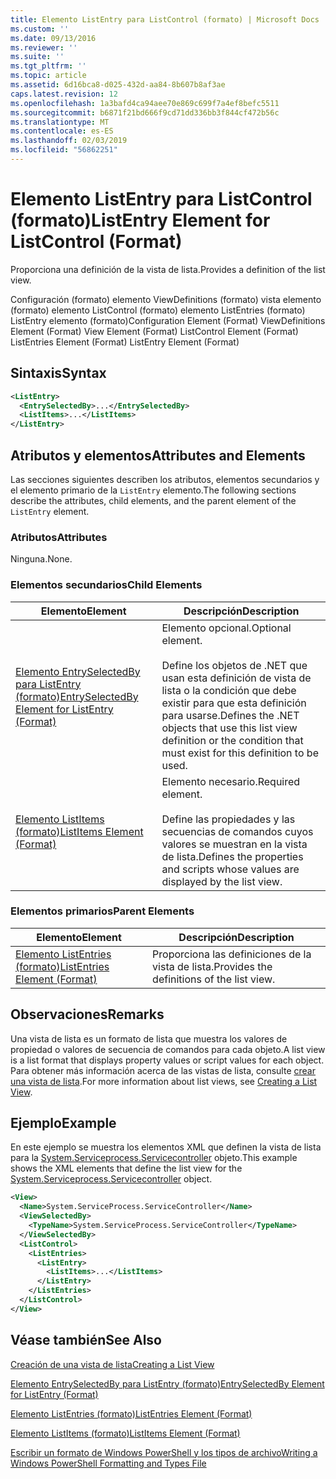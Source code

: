 ```yaml
---
title: Elemento ListEntry para ListControl (formato) | Microsoft Docs
ms.custom: ''
ms.date: 09/13/2016
ms.reviewer: ''
ms.suite: ''
ms.tgt_pltfrm: ''
ms.topic: article
ms.assetid: 6d16bca8-d025-432d-aa84-8b607b8af3ae
caps.latest.revision: 12
ms.openlocfilehash: 1a3bafd4ca94aee70e869c699f7a4ef8befc5511
ms.sourcegitcommit: b6871f21bd666f9cd71dd336bb3f844cf472b56c
ms.translationtype: MT
ms.contentlocale: es-ES
ms.lasthandoff: 02/03/2019
ms.locfileid: "56862251"
---
```

# <a name="listentry-element-for-listcontrol-format"></a><span data-ttu-id="0ab1d-102">Elemento ListEntry para ListControl (formato)</span><span class="sxs-lookup"><span data-stu-id="0ab1d-102">ListEntry Element for ListControl (Format)</span></span>

<span data-ttu-id="0ab1d-103">Proporciona una definición de la vista de lista.</span><span class="sxs-lookup"><span data-stu-id="0ab1d-103">Provides a definition of the list view.</span></span>

<span data-ttu-id="0ab1d-104">Configuración (formato) elemento ViewDefinitions (formato) vista elemento (formato) elemento ListControl (formato) elemento ListEntries (formato) ListEntry elemento (formato)</span><span class="sxs-lookup"><span data-stu-id="0ab1d-104">Configuration Element (Format) ViewDefinitions Element (Format) View Element (Format) ListControl Element (Format) ListEntries Element (Format) ListEntry Element (Format)</span></span>

## <a name="syntax"></a><span data-ttu-id="0ab1d-105">Sintaxis</span><span class="sxs-lookup"><span data-stu-id="0ab1d-105">Syntax</span></span>

```xml
<ListEntry>
  <EntrySelectedBy>...</EntrySelectedBy>
  <ListItems>...</ListItems>
</ListEntry>
```

## <a name="attributes-and-elements"></a><span data-ttu-id="0ab1d-106">Atributos y elementos</span><span class="sxs-lookup"><span data-stu-id="0ab1d-106">Attributes and Elements</span></span>

<span data-ttu-id="0ab1d-107">Las secciones siguientes describen los atributos, elementos secundarios y el elemento primario de la `ListEntry` elemento.</span><span class="sxs-lookup"><span data-stu-id="0ab1d-107">The following sections describe the attributes, child elements, and the parent element of the `ListEntry` element.</span></span>

### <a name="attributes"></a><span data-ttu-id="0ab1d-108">Atributos</span><span class="sxs-lookup"><span data-stu-id="0ab1d-108">Attributes</span></span>

<span data-ttu-id="0ab1d-109">Ninguna.</span><span class="sxs-lookup"><span data-stu-id="0ab1d-109">None.</span></span>

### <a name="child-elements"></a><span data-ttu-id="0ab1d-110">Elementos secundarios</span><span class="sxs-lookup"><span data-stu-id="0ab1d-110">Child Elements</span></span>

|<span data-ttu-id="0ab1d-111">Elemento</span><span class="sxs-lookup"><span data-stu-id="0ab1d-111">Element</span></span>|<span data-ttu-id="0ab1d-112">Descripción</span><span class="sxs-lookup"><span data-stu-id="0ab1d-112">Description</span></span>|
|-------------|-----------------|
|[<span data-ttu-id="0ab1d-113">Elemento EntrySelectedBy para ListEntry (formato)</span><span class="sxs-lookup"><span data-stu-id="0ab1d-113">EntrySelectedBy Element for ListEntry (Format)</span></span>](./entryselectedby-element-for-listentry-for-listcontrol-format.md)|<span data-ttu-id="0ab1d-114">Elemento opcional.</span><span class="sxs-lookup"><span data-stu-id="0ab1d-114">Optional element.</span></span><br /><br /> <span data-ttu-id="0ab1d-115">Define los objetos de .NET que usan esta definición de vista de lista o la condición que debe existir para que esta definición para usarse.</span><span class="sxs-lookup"><span data-stu-id="0ab1d-115">Defines the .NET objects that use this list view definition or the condition that must exist for this definition to be used.</span></span>|
|[<span data-ttu-id="0ab1d-116">Elemento ListItems (formato)</span><span class="sxs-lookup"><span data-stu-id="0ab1d-116">ListItems Element (Format)</span></span>](./listitems-element-for-listentry-for-listcontrol-format.md)|<span data-ttu-id="0ab1d-117">Elemento necesario.</span><span class="sxs-lookup"><span data-stu-id="0ab1d-117">Required element.</span></span><br /><br /> <span data-ttu-id="0ab1d-118">Define las propiedades y las secuencias de comandos cuyos valores se muestran en la vista de lista.</span><span class="sxs-lookup"><span data-stu-id="0ab1d-118">Defines the properties and scripts whose values are displayed by the list view.</span></span>|

### <a name="parent-elements"></a><span data-ttu-id="0ab1d-119">Elementos primarios</span><span class="sxs-lookup"><span data-stu-id="0ab1d-119">Parent Elements</span></span>

|<span data-ttu-id="0ab1d-120">Elemento</span><span class="sxs-lookup"><span data-stu-id="0ab1d-120">Element</span></span>|<span data-ttu-id="0ab1d-121">Descripción</span><span class="sxs-lookup"><span data-stu-id="0ab1d-121">Description</span></span>|
|-------------|-----------------|
|[<span data-ttu-id="0ab1d-122">Elemento ListEntries (formato)</span><span class="sxs-lookup"><span data-stu-id="0ab1d-122">ListEntries Element (Format)</span></span>](./listentries-element-for-listcontrol-format.md)|<span data-ttu-id="0ab1d-123">Proporciona las definiciones de la vista de lista.</span><span class="sxs-lookup"><span data-stu-id="0ab1d-123">Provides the definitions of the list view.</span></span>|

## <a name="remarks"></a><span data-ttu-id="0ab1d-124">Observaciones</span><span class="sxs-lookup"><span data-stu-id="0ab1d-124">Remarks</span></span>

<span data-ttu-id="0ab1d-125">Una vista de lista es un formato de lista que muestra los valores de propiedad o valores de secuencia de comandos para cada objeto.</span><span class="sxs-lookup"><span data-stu-id="0ab1d-125">A list view is a list format that displays property values or script values for each object.</span></span> <span data-ttu-id="0ab1d-126">Para obtener más información acerca de las vistas de lista, consulte [crear una vista de lista](./creating-a-list-view.md).</span><span class="sxs-lookup"><span data-stu-id="0ab1d-126">For more information about list views, see [Creating a List View](./creating-a-list-view.md).</span></span>

## <a name="example"></a><span data-ttu-id="0ab1d-127">Ejemplo</span><span class="sxs-lookup"><span data-stu-id="0ab1d-127">Example</span></span>

<span data-ttu-id="0ab1d-128">En este ejemplo se muestra los elementos XML que definen la vista de lista para la [System.Serviceprocess.Servicecontroller](/dotnet/api/System.ServiceProcess.ServiceController) objeto.</span><span class="sxs-lookup"><span data-stu-id="0ab1d-128">This example shows the XML elements that define the list view for the [System.Serviceprocess.Servicecontroller](/dotnet/api/System.ServiceProcess.ServiceController) object.</span></span>

```xml
<View>
  <Name>System.ServiceProcess.ServiceController</Name>
  <ViewSelectedBy>
    <TypeName>System.ServiceProcess.ServiceController</TypeName>
  </ViewSelectedBy>
  <ListControl>
    <ListEntries>
      <ListEntry>
        <ListItems>...</ListItems>
      </ListEntry>
    </ListEntries>
  </ListControl>
</View>
```

## <a name="see-also"></a><span data-ttu-id="0ab1d-129">Véase también</span><span class="sxs-lookup"><span data-stu-id="0ab1d-129">See Also</span></span>

[<span data-ttu-id="0ab1d-130">Creación de una vista de lista</span><span class="sxs-lookup"><span data-stu-id="0ab1d-130">Creating a List View</span></span>](./creating-a-list-view.md)

[<span data-ttu-id="0ab1d-131">Elemento EntrySelectedBy para ListEntry (formato)</span><span class="sxs-lookup"><span data-stu-id="0ab1d-131">EntrySelectedBy Element for ListEntry (Format)</span></span>](./entryselectedby-element-for-listentry-for-listcontrol-format.md)

[<span data-ttu-id="0ab1d-132">Elemento ListEntries (formato)</span><span class="sxs-lookup"><span data-stu-id="0ab1d-132">ListEntries Element (Format)</span></span>](./listentries-element-for-listcontrol-format.md)

[<span data-ttu-id="0ab1d-133">Elemento ListItems (formato)</span><span class="sxs-lookup"><span data-stu-id="0ab1d-133">ListItems Element (Format)</span></span>](./listitems-element-for-listentry-for-listcontrol-format.md)

[<span data-ttu-id="0ab1d-134">Escribir un formato de Windows PowerShell y los tipos de archivo</span><span class="sxs-lookup"><span data-stu-id="0ab1d-134">Writing a Windows PowerShell Formatting and Types File</span></span>](./writing-a-powershell-formatting-file.md)
